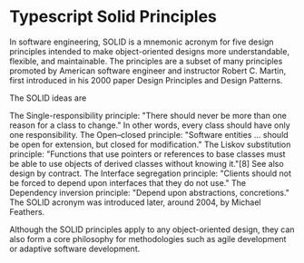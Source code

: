 # Typescript Solid Principles

In software engineering, SOLID is a mnemonic acronym for five design principles intended to make object-oriented designs more understandable, flexible, and maintainable. The principles are a subset of many principles promoted by American software engineer and instructor Robert C. Martin, first introduced in his 2000 paper Design Principles and Design Patterns. 

The SOLID ideas are

The Single-responsibility principle: "There should never be more than one reason for a class to change." In other words, every class should have only one responsibility.
The Open–closed principle: "Software entities ... should be open for extension, but closed for modification."
The Liskov substitution principle: "Functions that use pointers or references to base classes must be able to use objects of derived classes without knowing it."[8] See also design by contract.
The Interface segregation principle: "Clients should not be forced to depend upon interfaces that they do not use."
The Dependency inversion principle: "Depend upon abstractions,  concretions."
The SOLID acronym was introduced later, around 2004, by Michael Feathers.

Although the SOLID principles apply to any object-oriented design, they can also form a core philosophy for methodologies such as agile development or adaptive software development.